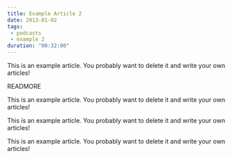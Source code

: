 ```yaml
---
title: Example Article 2
date: 2013-01-02
tags: 
 - podcasts
 - example 2
duration: "00:32:00"
---
```


This is an example article. You probably want to delete it and write your own articles!

READMORE

This is an example article. You probably want to delete it and write your own articles!

This is an example article. You probably want to delete it and write your own articles!

This is an example article. You probably want to delete it and write your own articles!